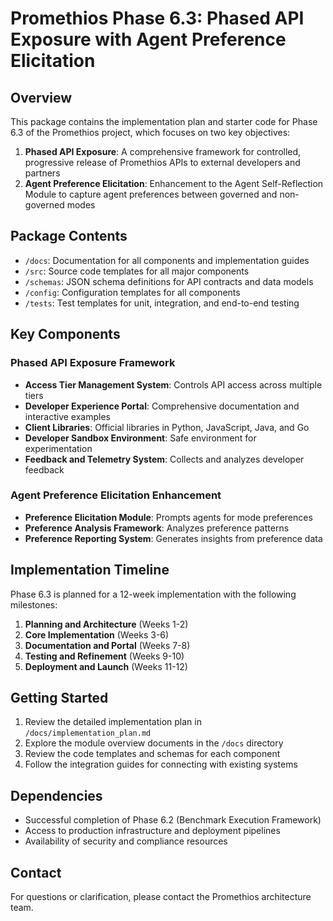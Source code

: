 # Promethios Phase 6.3: Phased API Exposure with Agent Preference Elicitation

## Overview

This package contains the implementation plan and starter code for Phase 6.3 of the Promethios project, which focuses on two key objectives:

1. **Phased API Exposure**: A comprehensive framework for controlled, progressive release of Promethios APIs to external developers and partners
2. **Agent Preference Elicitation**: Enhancement to the Agent Self-Reflection Module to capture agent preferences between governed and non-governed modes

## Package Contents

- `/docs`: Documentation for all components and implementation guides
- `/src`: Source code templates for all major components
- `/schemas`: JSON schema definitions for API contracts and data models
- `/config`: Configuration templates for all components
- `/tests`: Test templates for unit, integration, and end-to-end testing

## Key Components

### Phased API Exposure Framework

- **Access Tier Management System**: Controls API access across multiple tiers
- **Developer Experience Portal**: Comprehensive documentation and interactive examples
- **Client Libraries**: Official libraries in Python, JavaScript, Java, and Go
- **Developer Sandbox Environment**: Safe environment for experimentation
- **Feedback and Telemetry System**: Collects and analyzes developer feedback

### Agent Preference Elicitation Enhancement

- **Preference Elicitation Module**: Prompts agents for mode preferences
- **Preference Analysis Framework**: Analyzes preference patterns
- **Preference Reporting System**: Generates insights from preference data

## Implementation Timeline

Phase 6.3 is planned for a 12-week implementation with the following milestones:

1. **Planning and Architecture** (Weeks 1-2)
2. **Core Implementation** (Weeks 3-6)
3. **Documentation and Portal** (Weeks 7-8)
4. **Testing and Refinement** (Weeks 9-10)
5. **Deployment and Launch** (Weeks 11-12)

## Getting Started

1. Review the detailed implementation plan in `/docs/implementation_plan.md`
2. Explore the module overview documents in the `/docs` directory
3. Review the code templates and schemas for each component
4. Follow the integration guides for connecting with existing systems

## Dependencies

- Successful completion of Phase 6.2 (Benchmark Execution Framework)
- Access to production infrastructure and deployment pipelines
- Availability of security and compliance resources

## Contact

For questions or clarification, please contact the Promethios architecture team.
